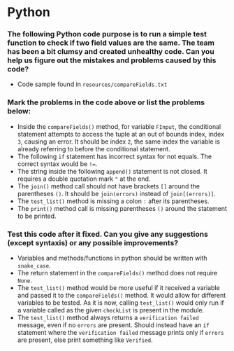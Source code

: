 # Python

### The following Python code purpose is to run a simple test function to check if two field values are the same. The team has been a bit clumsy and created unhealthy code. Can you help us figure out the mistakes and problems caused by this code? 

- Code sample found in `resources/compareFields.txt`

### Mark the problems in the code above or list the problems below:

- Inside the `compareFields()` method, for variable `FInput`, the conditional statement attempts to access the tuple at an out of bounds index, index `3`, causing an error. It should be index `2`, the same index the variable is already referring to before the conditional statement. 
- The following `if` statement has incorrect syntax for not equals. The correct syntax would be `!=`. 
- The string inside the following `append()` statement is not closed. It requires a double quotation mark `"` at the end.
- The `join()` method call should not have brackets `[]` around the parentheses `()`. It should be `join(errors)` instead of `join[(errors)]`.
- The `test_list()` method is missing a colon `:` after its parentheses. 
- The `print()` method call is missing parentheses `()` around the statement to be printed. 

### Test this code after it fixed. Can you give any suggestions (except syntaxis) or any possible improvements? 

- Variables and methods/functions in python should be written with `snake_case`. 
- The return statement in the `compareFields()` method does not require `None`. 
- The `test_list()` method would be more useful if it received a variable and passed it to the `compareFields()` method. It would allow for different variables to be tested. As it is now, calling `test_list()` would only run if a variable called as the given `checkList` is present in the module. 
- The `test_list()` method always returns a `verification failed` message, even if no `errors` are present. Should instead have an `if` statement where the `verification failed` message prints only if `errors` are present, else print something like `Verified`. 